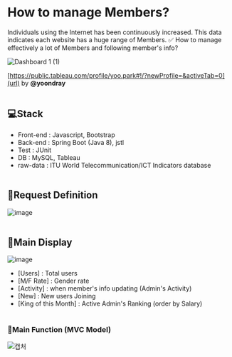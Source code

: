 # How to manage Members?
Individuals using the Internet has been continuously increased.
This data indicates each website has a huge range of Members.
:white_check_mark: How to manage effectively a lot of Members and following member's info?
<br>

![Dashboard 1 (1)](https://user-images.githubusercontent.com/74237804/106974667-74f78300-6798-11eb-9bd5-8c2f32ad7d26.png)

[https://public.tableau.com/profile/yoo.park#!/?newProfile=&activeTab=0](url) by **@yoondray** 
<br><br>

##  :computer:Stack
- Front-end : Javascript, Bootstrap
- Back-end : Spring Boot (Java 8),  jstl
- Test : JUnit
- DB : MySQL, Tableau
- raw-data : ITU World Telecommunication/ICT Indicators database
<br><br>

## :clap:Request Definition
![image](https://user-images.githubusercontent.com/74237804/106974765-98bac900-6798-11eb-9878-ecf35afb1f66.png)
<br><br>

## :speech_balloon:Main Display
![image](https://user-images.githubusercontent.com/74237804/106974805-ab350280-6798-11eb-9ba9-0917552d8b68.png)

- [Users] : Total users
- [M/F Rate] : Gender rate
- [Activity] : when member's info updating (Admin's Activity)
- [New] : New users Joining
- [King of this Month] : Active Admin's Ranking (order by Salary)
<br><br>

### :hammer:**Main Function** (MVC Model)
![캡처](https://user-images.githubusercontent.com/74237804/106975119-429a5580-6799-11eb-9f79-ac689997d2db.PNG)






